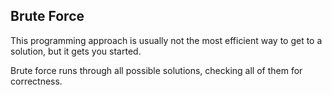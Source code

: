 ## Brute Force

This programming approach is usually not the most efficient way to get to a solution, but it gets you started.

Brute force runs through all possible solutions, checking all of them for correctness.